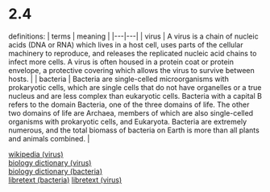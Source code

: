 # 2.4
definitions:
| terms | meaning |
|---|---|
| virus | A virus is a chain of nucleic acids (DNA or RNA) which lives in a host cell, uses parts of the cellular machinery to reproduce, and releases the replicated nucleic acid chains to infect more cells. A virus is often housed in a protein coat or protein envelope, a protective covering which allows the virus to survive between hosts. |
| bacteria | Bacteria are single-celled microorganisms with prokaryotic cells, which are single cells that do not have organelles or a true nucleus and are less complex than eukaryotic cells. Bacteria with a capital B refers to the domain Bacteria, one of the three domains of life. The other two domains of life are Archaea, members of which are also single-celled organisms with prokaryotic cells, and Eukaryota. Bacteria are extremely numerous, and the total biomass of bacteria on Earth is more than all plants and animals combined. |

[wikipedia (virus)](https://en.wikipedia.org/wiki/Virus)               
[biology dictionary (virus)](https://biologydictionary.net/virus/)              
[biology dictionary (bacteria)](https://biologydictionary.net/bacteria/)                
[libretext (bacteria)](https://bio.libretexts.org/Bookshelves/Botany/Botany_(Ha_Morrow_and_Algiers)/Unit_1%3A_Biodiversity_(Organismal_Groups)/03%3A_Prokaryotes_and_Viruses/3.01%3A_Prokaryotes/3.1.03%3A_Bacteria)            
[libretext (virus)](https://bio.libretexts.org/Bookshelves/Introductory_and_General_Biology/General_Biology_1e_(OpenStax)/5%3A_Biological_Diversity/21%3A_Viruses)
